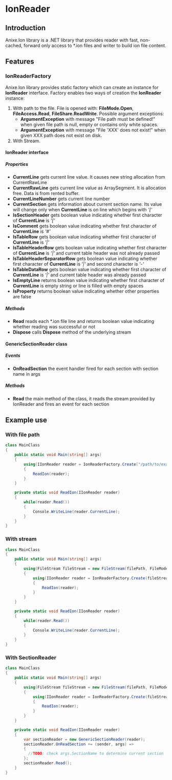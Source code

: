 # IonReader

## Introduction
Anixe.Ion library is a .NET library that provides reader with fast, non-cached, forward only access to *.ion files and writer to build ion file content. 

## Features
### IonReaderFactory
Anixe.Ion library provides static factory which can create an instance for **IonReader** interface. Factory enables two ways of creation the **IonReader** instance:

1. With path to the file. File is opened with: **FileMode.Open**, **FileAccess.Read**, **FileShare.ReadWrite**. Possible argument exceptions:
   * **ArgumentException** with message "File path must be defined!" when given file path is null, empty or contains only white spaces.
   * **ArgumentException** with message "File 'XXX' does not exist!" when given XXX path does not exist on disk.
2. With Stream.

#### IonReader interface
##### Properties
* **CurrentLine** gets current line value. It causes new string allocation from CurrentRawLine 
* **CurrentRawLine** gets current line value as ArraySegment<char>. It is allocation free. Data is from rented buffer.
* **CurrentLineNumber** gets current line number
* **CurrentSection** gets information about current section name. Its value will change only when **CurrentLine** is on line which begins with *'['*
* **IsSectionHeader** gets boolean value indicating whether first character of **CurrentLine** is *'['*
* **IsComment** gets boolean value indicating whether first character of **CurrentLine** is *'#'*
* **IsTableRow** gets boolean value indicating whether first character of **CurrentLine** is *'|'*
* **IsTableHeaderRow** gets boolean value indicating whether first character of **CurrentLine** is *'|'* and current table header was not already passed
* **IsTableHeaderSeparatorRow** gets boolean value indicating whether first character of **CurrentLine** is *'|'* and second character is *'-'*
* **IsTableDataRow** gets boolean value indicating whether first character of **CurrentLine** is *'|'* and current table header was already passed
* **IsEmptyLine** returns boolean value indicating whether first character of **CurrentLine** is empty string or line is filled with empty spaces
* **IsProperty** returns boolean value indicating whether other properties are false

##### Methods
* **Read** reads each *.ion file line and returns boolean value indicating whether reading was successful or not
* **Dispose** calls **Dispose** method of the underlying stream

#### GenericSectionReader class

##### Events
* **OnReadSection** the event handler fired for each section with section name in args
##### Methods
* **Read** the main method of the class, it reads the stream provided by IonReader and fires an event for each section

## Example use
### With file path
```c#
class MainClass
{
    public static void Main(string[] args)
    {
        using(IIonReader reader = IonReaderFactory.Create("/path/to/example.ion"))
        {
            ReadIon(reader);
        }
    }

    private static void ReadIon(IIonReader reader)
    {
        while(reader.Read())
        {
            Console.WriteLine(reader.CurrentLine);
        }
    }
}
```
### With stream
```c#
class MainClass
{
    public static void Main(string[] args)
    {
        using(FileStream fileStream = new FileStream(filePath, FileMode.Open, FileAccess.Read, FileShare.ReadWrite))
        {
            using(IIonReader reader = IonReaderFactory.Create(fileStream))
            {
                ReadIon(reader);
            }
        }
    }

    private static void ReadIon(IIonReader reader)
    {
        while(reader.Read())
        {
            Console.WriteLine(reader.CurrentLine);
        }
    }
}
```

### With SectionReader
```c#
class MainClass
{
    public static void Main(string[] args)
    {
        using(FileStream fileStream = new FileStream(filePath, FileMode.Open, FileAccess.Read, FileShare.ReadWrite))
        {
            using(IIonReader reader = IonReaderFactory.Create(fileStream))
            {
                ReadIon(reader);
            }
        }
    }

    private static void ReadIon(IIonReader reader)
    {
        var sectionReader = new GenericSectionReader(reader);
        sectionReader.OnReadSection += (sender, args) =>
        {
          //TODO: check args.SectionName to determine current section
        };
        sectionReader.Read();
    }
}
```
